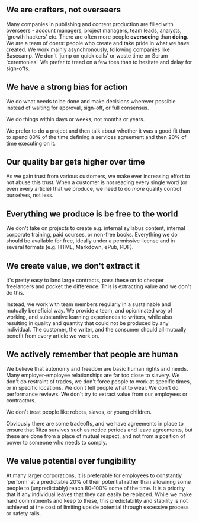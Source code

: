 ## We are crafters, not overseers
Many companies in publishing and content production are filled with overseers - account managers, project managers, team leads, analysts, 'growth hackers' etc. There 
are often more people **overseeing** than **doing**. We are a team of doers: people who create and take pride in what we have created. We work mainly asynchronously, 
following companies like Basecamp. We don't 'jump on quick calls' or waste time on Scrum 'ceremonies'. We prefer to tread on a few toes than to hesitate and delay for 
sign-offs.

## We have a strong bias for action
We do what needs to be done and make decisions wherever possible instead of waiting for approval, sign-off, or full consensus.

We do things within days or weeks, not months or years.

We prefer to do a project and then talk about whether it was a good fit than to spend 80% of the time defining a services agreement and then 20% of time executing on it.

## Our quality bar gets higher over time
As we gain trust from various customers, we make ever increasing effort to not abuse this trust. When a customer is not reading every single word (or even 
every article) that we produce, we need to do *more* quality control ourselves, not less.

## Everything we produce is be free to the world
We don't take on projects to create e.g. internal syllabus content, internal corporate training, paid courses, or non-free books. Everything we do should be 
available for free, ideally under a permissive license and in several formats (e.g. HTML, Markdown, ePub, PDF).

## We create value, we don't extract it
It's pretty easy to land large contracts, pass these on to cheaper freelancers and pocket the difference. This is extracting value and we don't do this.

Instead, we work with team members regularly in a sustainable and mutually beneficial way. We provide a team, and opioninated way of working, and substantive
learning experiences to writers, while also resulting in quality and quantity that could not be produced by any individual. The customer, the writer, and the 
consumer should all mutually benefit from every article we work on.

## We actively remember that people are human
We believe that autonomy and freedom are basic human rights and needs. Many employer-employee relationships are far too close to slavery. We don't do restraint 
of trades, we don't force people to work at specific times, or in specific locations. We don't tell people what to wear. We don't do performance reviews. We don't 
try to extract value from our employees or contractors.

We don't treat people like robots, slaves, or young children.

Obviously there are some tradeoffs, and we have agreements in place to ensure that Ritza survives such as notice periods and leave agreements, but these are done 
from a place of mutual respect, and not from a position of power to someone who needs to comply.

## We value potential over fungibility
At many larger corporations, it is preferable for employees to constantly 'perform' at a predictable 20% of their potential rather than allowinng some people to
(unpredictably) reach 80-100% some of the time. It is a priority that if any individual leaves that they can easily be replaced. While we make hard commitments 
and keep to these, this predictability and stability is not achieved at the cost of limiting upside potential through excessive process or safety rails.










